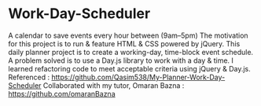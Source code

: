# Work-Day-Scheduler
A calendar to save events every hour between (9am–5pm)
The motivation for this project is to run & feature HTML & CSS powered by jQuery. 
This daily planner project is to create a working-day, time-block event schedule. 
A problem solved is to use a Day.js library to work with a day & time.
I learned refactoring code to meet acceptable criteria using jQuery & Day.js.
Referenced : https://github.com/Qasim538/My-Planner-Work-Day-Scheduler
Collaborated with my tutor, Omaran Bazna : https://github.com/omaranBazna
